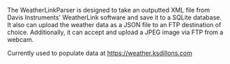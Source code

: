 The WeatherLinkParser is designed to take an outputted XML file from Davis Instruments' WeatherLink software and save it to a SQLite database. It also can upload the weather data as a JSON file to an FTP destination of choice. Additionally, it can accept and upload a JPEG image via FTP from a webcam.

Currently used to populate data at https://weather.ksdillons.com
